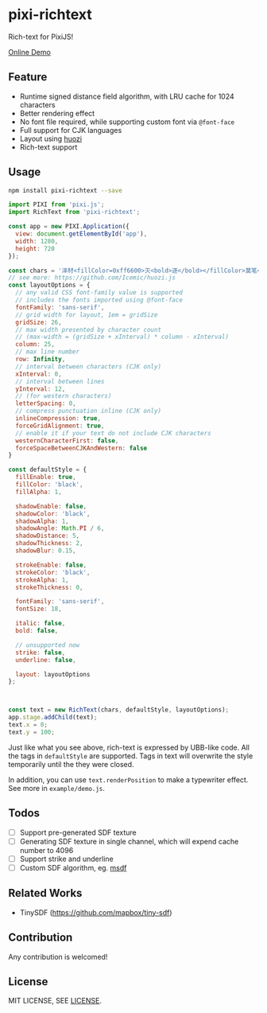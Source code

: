 # pixi-richtext

Rich-text for PixiJS!

[Online Demo](./static/index.html)

## Feature

- Runtime signed distance field algorithm, with LRU cache for 1024 characters
- Better rendering effect
- No font file required, while supporting custom font via `@font-face`
- Full support for CJK languages
- Layout using [huozi](https://github.com/Icemic/huozi.js)
- Rich-text support

## Usage

```sh
npm install pixi-richtext --save
```

```js
import PIXI from 'pixi.js';
import RichText from 'pixi-richtext';

const app = new PIXI.Application({
  view: document.getElementById('app'),
  width: 1280,
  height: 720
});

const chars = '泽材<fillColor=0xff6600>灭<bold>逐</bold></fillColor>莫笔<strokeEnable=true>亡</strokeEnable>鲜，<strokeEnable=true><strokeColor=black><fillColor=red><fontSize=64>如何</fontSize><fillColor=orange><italic>气</italic><fillColor=yellow><bold>死</bold><fillColor=green>你的<fillColor=0xff6600>设<fillColor=blue>计师<fillColor=magenta><fontSize=28>朋</fontSize>友</fillColor></fillColor></fillColor></fillColor></fillColor></fillColor></fillColor></strokeColor></strokeEnable>';
// see more: https://github.com/Icemic/huozi.js
const layoutOptions = {
  // any valid CSS font-family value is supported
  // includes the fonts imported using @font-face
  fontFamily: 'sans-serif',
  // grid width for layout, 1em = gridSize
  gridSize: 26,
  // max width presented by character count
  // (max-width = (gridSize + xInterval) * column - xInterval)
  column: 25,
  // max line number
  row: Infinity,
  // interval between characters (CJK only)
  xInterval: 0,
  // interval between lines
  yInterval: 12,
  // (for western characters)
  letterSpacing: 0,
  // compress punctuation inline (CJK only)
  inlineCompression: true,
  forceGridAlignment: true,
  // enable it if your text do not include CJK characters
  westernCharacterFirst: false,
  forceSpaceBetweenCJKAndWestern: false
}

const defaultStyle = {
  fillEnable: true,
  fillColor: 'black',
  fillAlpha: 1,

  shadowEnable: false,
  shadowColor: 'black',
  shadowAlpha: 1,
  shadowAngle: Math.PI / 6,
  shadowDistance: 5,
  shadowThickness: 2,
  shadowBlur: 0.15,

  strokeEnable: false,
  strokeColor: 'black',
  strokeAlpha: 1,
  strokeThickness: 0,

  fontFamily: 'sans-serif',
  fontSize: 18,

  italic: false,
  bold: false,

  // unsupported now
  strike: false,
  underline: false,

  layout: layoutOptions
};



const text = new RichText(chars, defaultStyle, layoutOptions);
app.stage.addChild(text);
text.x = 0;
text.y = 100;
```

Just like what you see above, rich-text is expressed by UBB-like code. All the tags in `defaultStyle` are supported. Tags in text will overwrite the style temporarily until the they were closed.

In addition, you can use `text.renderPosition` to make a typewriter effect. See more in `example/demo.js`.

## Todos

- [ ] Support pre-generated SDF texture
- [ ] Generating SDF texture in single channel, which will expend cache number to 4096
- [ ] Support strike and underline
- [ ] Custom SDF algorithm, eg. [msdf](https://github.com/Chlumsky/msdfgen)

## Related Works

- TinySDF (https://github.com/mapbox/tiny-sdf)

## Contribution

Any contribution is welcomed!

## License

MIT LICENSE, SEE [LICENSE](./LICENSE).

